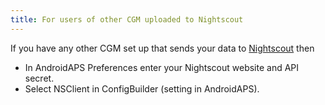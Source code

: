 ```yaml
---
title: For users of other CGM uploaded to Nightscout
---
```


If you have any other CGM set up that sends your data to
[Nightscout](https://nightscout.github.io/) then

-   In AndroidAPS Preferences enter your Nightscout website and API
    secret.
-   Select NSClient in ConfigBuilder (setting in AndroidAPS).
